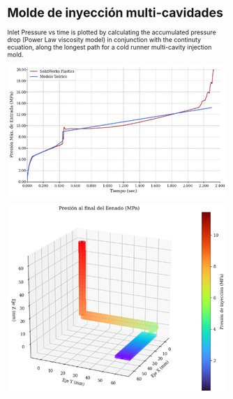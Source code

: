 # Molde de inyección multi-cavidades
Inlet Pressure vs time is plotted by calculating the accumulated pressure drop (Power Law viscosity model) in conjunction with the continuty ecuation, along the longest path for a cold runner multi-cavity injection mold.

![Plot](SW%20vs%20python.png)

![Inlet Pressure for the farest part in a multi-cavity mold](Inlet%20Pressure.png)
